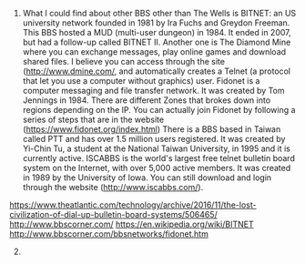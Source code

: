 
1. What I could find about other BBS other than The Wells is BITNET: an US university network founded in 1981 by Ira Fuchs and Greydon Freeman. This BBS hosted a MUD (multi-user dungeon) in 1984. It ended in 2007, but had a follow-up called BITNET II. 
Another one is The Diamond Mine where you can exchange messages, play online games and download shared files. I believe you can access through the site (http://www.dmine.com/, and automatically creates a Telnet (a protocol that let you use a computer without graphics) user. Fidonet is a computer messaging and file transfer network. It was created by Tom Jennings in 1984. There are different Zones that brokes down into regions depending on the IP. You can actually join Fidonet by following a series of steps that are in the website (https://www.fidonet.org/index.html)
There is a BBS based in Taiwan called PTT and has over 1.5 million users registered. It was created by Yi-Chin Tu, a student at the National Taiwan University, in 1995 and it is currently active. 
ISCABBS is the world's largest free telnet bulletin board system on the Internet, with over 5,000 active members. It was created in 1989 by the University of Iowa. You can still download and login through the website (http://www.iscabbs.com/).

https://www.theatlantic.com/technology/archive/2016/11/the-lost-civilization-of-dial-up-bulletin-board-systems/506465/
http://www.bbscorner.com/
https://en.wikipedia.org/wiki/BITNET
http://www.bbscorner.com/bbsnetworks/fidonet.htm

2. 
